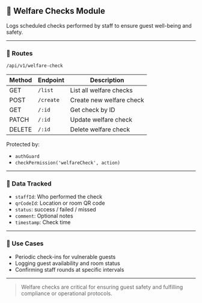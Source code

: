 ## 🧾 Welfare Checks Module

Logs scheduled checks performed by staff to ensure guest well-being and safety.

---

### 📌 Routes

`/api/v1/welfare-check`

| Method | Endpoint  | Description              |
| ------ | --------- | ------------------------ |
| GET    | `/list`   | List all welfare checks  |
| POST   | `/create` | Create new welfare check |
| GET    | `/:id`    | Get check by ID          |
| PATCH  | `/:id`    | Update welfare check     |
| DELETE | `/:id`    | Delete welfare check     |

Protected by:

* `authGuard`
* `checkPermission('welfareCheck', action)`

---

### 🧠 Data Tracked

* `staffId`: Who performed the check
* `qrCodeId`: Location or room QR code
* `status`: success / failed / missed
* `comment`: Optional notes
* `timestamp`: Check time

---

### 🔗 Use Cases

* Periodic check-ins for vulnerable guests
* Logging guest availability and room status
* Confirming staff rounds at specific intervals

---

> Welfare checks are critical for ensuring guest safety and fulfilling compliance or operational protocols.